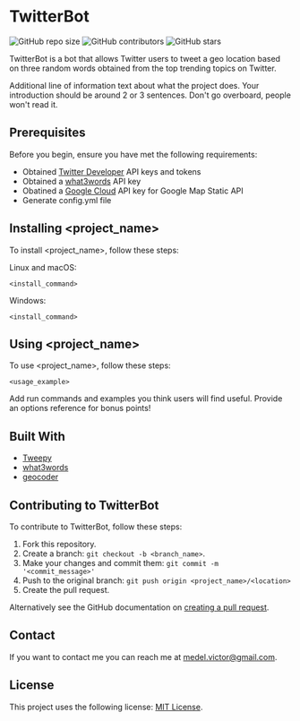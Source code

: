 # TwitterBot

<!--- These are examples. See https://shields.io for others or to customize this set of shields. You might want to include dependencies, project status and licence info here --->
![GitHub repo size](https://img.shields.io/github/repo-size/victormedel/twitterbot)
![GitHub contributors](https://img.shields.io/github/contributors/victormedel/twitterbot)
![GitHub stars](https://img.shields.io/github/stars/victormedel/twitterbot?style=social)

TwitterBot is a bot that allows Twitter users to tweet a geo location based on three random words obtained from the top trending topics on Twitter.

Additional line of information text about what the project does. Your introduction should be around 2 or 3 sentences. Don't go overboard, people won't read it.

## Prerequisites

Before you begin, ensure you have met the following requirements:
<!--- These are just example requirements. Add, duplicate or remove as required --->
* Obtained [Twitter Developer](https://developer.twitter.com/) API keys and tokens
* Obtained a [what3words](https://developer.what3words.com/) API key
* Obatined a [Google Cloud](https://cloud.google.com/apis) API key for Google Map Static API
* Generate config.yml file


## Installing <project_name>

To install <project_name>, follow these steps:

Linux and macOS:
```
<install_command>
```

Windows:
```
<install_command>
```
## Using <project_name>

To use <project_name>, follow these steps:

```
<usage_example>
```

Add run commands and examples you think users will find useful. Provide an options reference for bonus points!

## Built With

* [Tweepy](https://www.tweepy.org/)
* [what3words](https://developer.what3words.com/tutorial/python)
* [geocoder](https://github.com/DenisCarriere/geocoder)

## Contributing to TwitterBot
<!--- If your README is long or you have some specific process or steps you want contributors to follow, consider creating a separate CONTRIBUTING.md file--->
To contribute to TwitterBot, follow these steps:

1. Fork this repository.
2. Create a branch: `git checkout -b <branch_name>`.
3. Make your changes and commit them: `git commit -m '<commit_message>'`
4. Push to the original branch: `git push origin <project_name>/<location>`
5. Create the pull request.

Alternatively see the GitHub documentation on [creating a pull request](https://help.github.com/en/github/collaborating-with-issues-and-pull-requests/creating-a-pull-request).

## Contact

If you want to contact me you can reach me at [medel.victor@gmail.com](mailto:medel.victor@gmail.com).

## License
<!--- If you're not sure which open license to use see https://choosealicense.com/--->

This project uses the following license: [MIT License](LICENSE).
